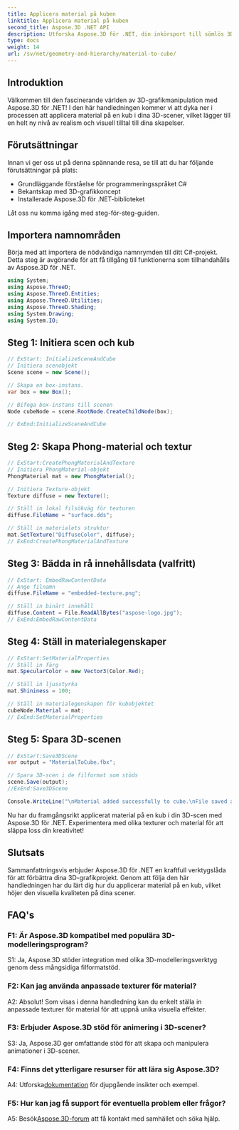 ```yaml
---
title: Applicera material på kuben
linktitle: Applicera material på kuben
second_title: Aspose.3D .NET API
description: Utforska Aspose.3D för .NET, din inkörsport till sömlös 3D-grafikmanipulation. Applicera material utan ansträngning, förbättra realismen och lyfta dina projekt.
type: docs
weight: 14
url: /sv/net/geometry-and-hierarchy/material-to-cube/
---
```

## Introduktion

Välkommen till den fascinerande världen av 3D-grafikmanipulation med Aspose.3D för .NET! I den här handledningen kommer vi att dyka ner i processen att applicera material på en kub i dina 3D-scener, vilket lägger till en helt ny nivå av realism och visuell tilltal till dina skapelser.

## Förutsättningar

Innan vi ger oss ut på denna spännande resa, se till att du har följande förutsättningar på plats:

- Grundläggande förståelse för programmeringsspråket C#
- Bekantskap med 3D-grafikkoncept
- Installerade Aspose.3D för .NET-biblioteket

Låt oss nu komma igång med steg-för-steg-guiden.

## Importera namnområden

Börja med att importera de nödvändiga namnrymden till ditt C#-projekt. Detta steg är avgörande för att få tillgång till funktionerna som tillhandahålls av Aspose.3D för .NET.

```csharp
using System;
using Aspose.ThreeD;
using Aspose.ThreeD.Entities;
using Aspose.ThreeD.Utilities;
using Aspose.ThreeD.Shading;
using System.Drawing;
using System.IO;
```

## Steg 1: Initiera scen och kub

```csharp
// ExStart: InitializeSceneAndCube
// Initiera scenobjekt
Scene scene = new Scene();

// Skapa en box-instans.
var box = new Box();

// Bifoga box-instans till scenen
Node cubeNode = scene.RootNode.CreateChildNode(box);

// ExEnd:InitializeSceneAndCube
```

## Steg 2: Skapa Phong-material och textur

```csharp
// ExStart:CreatePhongMaterialAndTexture
// Initiera PhongMaterial-objekt
PhongMaterial mat = new PhongMaterial();

// Initiera Texture-objekt
Texture diffuse = new Texture();

// Ställ in lokal filsökväg för texturen
diffuse.FileName = "surface.dds";

// Ställ in materialets struktur
mat.SetTexture("DiffuseColor", diffuse);
// ExEnd:CreatePhongMaterialAndTexture
```

## Steg 3: Bädda in rå innehållsdata (valfritt)

```csharp
// ExStart: EmbedRawContentData
// Ange filnamn
diffuse.FileName = "embedded-texture.png";

// Ställ in binärt innehåll
diffuse.Content = File.ReadAllBytes("aspose-logo.jpg");
// ExEnd:EmbedRawContentData
```

## Steg 4: Ställ in materialegenskaper

```csharp
// ExStart:SetMaterialProperties
// Ställ in färg
mat.SpecularColor = new Vector3(Color.Red);

// Ställ in ljusstyrka
mat.Shininess = 100;

// Ställ in materialegenskapen för kubobjektet
cubeNode.Material = mat;
// ExEnd:SetMaterialProperties
```

## Steg 5: Spara 3D-scenen

```csharp
// ExStart:Save3DScene
var output = "MaterialToCube.fbx";

// Spara 3D-scen i de filformat som stöds
scene.Save(output);
//ExEnd:Save3DScene

Console.WriteLine("\nMaterial added successfully to cube.\nFile saved at " + output);
```

Nu har du framgångsrikt applicerat material på en kub i din 3D-scen med Aspose.3D för .NET. Experimentera med olika texturer och material för att släppa loss din kreativitet!

## Slutsats

Sammanfattningsvis erbjuder Aspose.3D för .NET en kraftfull verktygslåda för att förbättra dina 3D-grafikprojekt. Genom att följa den här handledningen har du lärt dig hur du applicerar material på en kub, vilket höjer den visuella kvaliteten på dina scener.

## FAQ's

### F1: Är Aspose.3D kompatibel med populära 3D-modelleringsprogram?

S1: Ja, Aspose.3D stöder integration med olika 3D-modelleringsverktyg genom dess mångsidiga filformatstöd.

### F2: Kan jag använda anpassade texturer för material?

A2: Absolut! Som visas i denna handledning kan du enkelt ställa in anpassade texturer för material för att uppnå unika visuella effekter.

### F3: Erbjuder Aspose.3D stöd för animering i 3D-scener?

S3: Ja, Aspose.3D ger omfattande stöd för att skapa och manipulera animationer i 3D-scener.

### F4: Finns det ytterligare resurser för att lära sig Aspose.3D?

 A4: Utforska[dokumentation](https://reference.aspose.com/3d/net/) för djupgående insikter och exempel.

### F5: Hur kan jag få support för eventuella problem eller frågor?

 A5: Besök[Aspose.3D-forum](https://forum.aspose.com/c/3d/18) att få kontakt med samhället och söka hjälp.